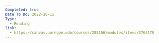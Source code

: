 ```yaml
---
Completed: true
Date To Do: 2022-10-11
Type:
  - Reading
link:
  - https://canvas.uoregon.edu/courses/205166/modules/items/3763170
---
```


